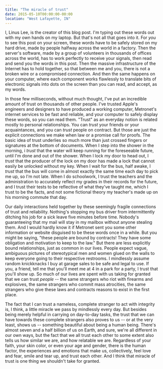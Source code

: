 ```yaml
---
title: "The miracle of trust"
date: 2015-05-10T00:00:00-00:00
location: "West Lafayette, IN"
---
```


I, Linus Lee, is the creator of this blog post. I'm typing out these words out with my own hands on my laptop. But that's not all that goes into it. For _you_ to see this post on your screen, these words have to be safely stored on my hard drive, made by people halfway across the world in a factory. Then the server's software, made by a group of volunteers in thousands of offices across the world, has to work perfectly to receive your signals, then read and send you the words in this post. Then the massive infrastructure of the Internet has to hold together, so that between me and you, there is not a broken wire or a compromised connection. And then the same happens on your computer, where each component works flawlessly to translate bits of electronic signals into dots on the screen than you can read, and accept, as my words.

In those few milliseconds, without much thought, I've put an incredible amount of trust on thousands of other people. I've trusted Apple's engineers and designers to have produced a working computer, Metronet's internet services to be fast and reliable, and your computer to safely display these words, so you can read them. "Trust" as an everyday notion is related mostly to personal relationships. You can _trust_ your friends or your acquaintances, and you can _trust_ people on contract. But those are just the explicit connections we make when law or a promise call for proofs. The basic idea of trust underlies so much more than just crossed fingers or signatures at the bottom of documents. When I step into the shower in the morning, i _trust_ that the water will keep running for the foreseeable future, until I'm done and out of the shower. When I lock my door to head out, I _trust_ that the producer of the lock on my door has made a lock that cannot easily be unlocked without my key. When I wait for the bus, half awake, I _trust_ that the bus will come in almost exactly the same time each day to pick me up, so I'm not late. When I do schoolwork, I trust the teachers and the administration to accurately reflect my grades in their records for the future, and I trust their tests to be reflective of what they've taught me, which I trust to be the facts, and not some fictional theory my teacher's made up on his morning commute that day.

Our daily interactions held together by these seemingly fragile connections of trust and reliability. Nothing's stopping my bus driver from intermittently ditching his job for a sick leave five minutes before time. Nobody's guaranteeing that my mail will stay in my mailbox without anyone stealing them. And I would hardly know it if Metronet sent you some other information or website disguised to be these words once in a while. But you might be saying, "these people are bound by contracts! They have some obligation and motivation to keep to the law." But there are less explicitly bound relationships, just as common in our lives. People expect vague, ambiguous pictures of stereotypical men and women glued on the walls to keep everyone going to their respective restrooms. I mindlessly assume random knickknacks I buy at garage sales to be safe and legal to use. If you, a friend, tell me that you'll meet me at 4 in a park for a party, I trust that you'll show up. So much of our lives are spent with us taking for granted that we can trust _people_ -- the same strangers who riot with firearms and explosives, the same strangers who commit mass atrocities, the same strangers who give these laws and contracts reasons to exist in the first place.

The fact that I can trust a nameless, complete stranger to act with integrity is, I think, a little miracle we pass by mindlessly every day. But besides being merely helpful in carrying on day-to-day tasks, the trust that we can have towards these complete strangers also proves to us -- or at the very least, shows us -- something beautiful about being a human being. There's almost seven and a half billion of us on Earth, and sure, we're all different in our own ways, but the fact that we all trust each other to some extent also tells us how similar we are, and how relatable we are. Regardless of your faith, your skin color, or even your age and gender, there is the human factor, the experiences and emotions that make us, collectively, feel love and fear, smile and tear up, and trust each other. And I think that miracle of trust is one thing we shouldn't take for granted.
